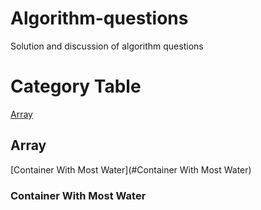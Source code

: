 # Algorithm-questions
Solution and discussion of algorithm questions
# Category Table
[Array](#Array)

## Array
[Container With Most Water](#Container With Most Water)
### Container With Most Water
